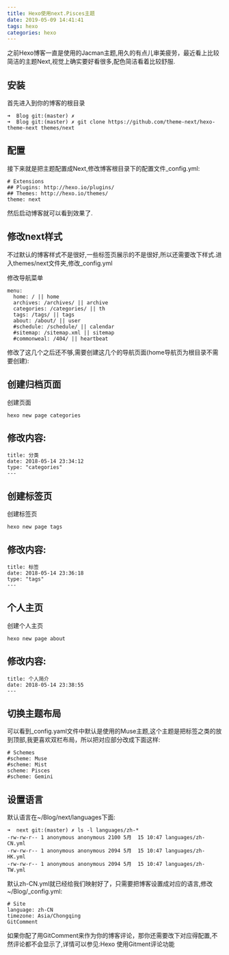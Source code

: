 ```yaml
---
title: Hexo使用next.Pisces主题
date: 2019-05-09 14:41:41
tags: hexo
categories: hexo
---
```


之前Hexo博客一直是使用的Jacman主题,用久的有点儿审美疲劳，最近看上比较简洁的主题Next,视觉上确实要好看很多,配色简洁看着比较舒服.

<!--more-->

## 安装

首先进入到你的博客的根目录

```
➜  Blog git:(master) ✗ 
➜  Blog git:(master) ✗ git clone https://github.com/theme-next/hexo-theme-next themes/next
```
## 配置

接下来就是把主题配置成Next,修改博客根目录下的配置文件_config.yml:

```
# Extensions
## Plugins: http://hexo.io/plugins/
## Themes: http://hexo.io/themes/
theme: next
```
然后启动博客就可以看到效果了.

## 修改next样式

不过默认的博客样式不是很好,一些标签页展示的不是很好,所以还需要改下样式.进入themes/next文件夹,修改_config.yml

修改导航菜单

```
menu:
  home: / || home
  archives: /archives/ || archive
  categories: /categories/ || th
  tags: /tags/ || tags
  about: /about/ || user
  #schedule: /schedule/ || calendar
  #sitemap: /sitemap.xml || sitemap
  #commonweal: /404/ || heartbeat
```
修改了这几个之后还不够,需要创建这几个的导航页面(home导航页为根目录不需要创建):

## 创建归档页面

创建页面


```
hexo new page categories
```
## 修改内容:
 

```
title: 分类
date: 2018-05-14 23:34:12
type: "categories"
---
```
## 创建标签页

创建标签页


```
hexo new page tags
```
## 修改内容:


```
title: 标签
date: 2018-05-14 23:36:18
type: "tags"
---
```
## 个人主页

创建个人主页


```
hexo new page about
```
## 修改内容:


```
title: 个人简介
date: 2018-05-14 23:38:55
---
```
## 切换主题布局

可以看到_config.yaml文件中默认是使用的Muse主题,这个主题是把标签之类的放到顶部,我更喜欢双栏布局，所以把对应部分改成下面这样:


```
# Schemes
#scheme: Muse
#scheme: Mist
scheme: Pisces
#scheme: Gemini
```
## 设置语言

默认语言在~/Blog/next/languages下面:


```
➜  next git:(master) ✗ ls -l languages/zh-*
-rw-rw-r-- 1 anonymous anonymous 2100 5月  15 10:47 languages/zh-CN.yml
-rw-rw-r-- 1 anonymous anonymous 2094 5月  15 10:47 languages/zh-HK.yml
-rw-rw-r-- 1 anonymous anonymous 2094 5月  15 10:47 languages/zh-TW.yml
```
默认zh-CN.yml就已经给我们映射好了，只需要把博客设置成对应的语言,修改~/Blog/_config.yml:


```
# Site
language: zh-CN
timezone: Asia/Chongqing
GitComment
```

如果你配了用GitComment来作为你的博客评论，那你还需要改下对应得配置,不然评论都不会显示了,详情可以参见:Hexo 使用Gitment评论功能